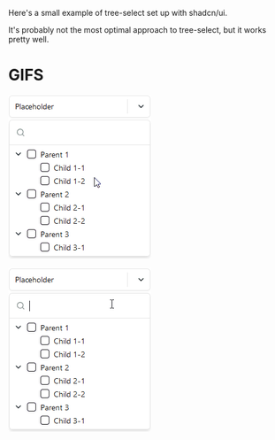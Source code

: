 Here's a small example of tree-select set up with shadcn/ui.

It's probably not the most optimal approach to tree-select, but it works pretty well.

# GIFS
![me](https://github.com/Thanaen/shadcn-tree-select/blob/main/src/assets/tree-select-1.gif)

![me](https://github.com/Thanaen/shadcn-tree-select/blob/main/src/assets/tree-select-2.gif)
